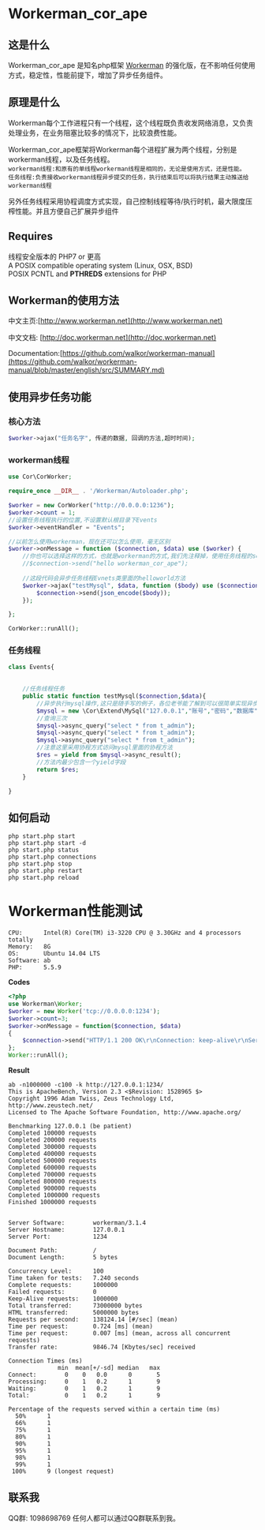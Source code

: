 # Workerman_cor_ape


## 这是什么
Workerman_cor_ape 是知名php框架 [Workerman](https://github.com/walkor/Workerman) 的强化版，在不影响任何使用方式，稳定性，性能前提下，增加了异步任务组件。
## 原理是什么
Workerman每个工作进程只有一个线程，这个线程既负责收发网络消息，又负责处理业务，在业务阻塞比较多的情况下，比较浪费性能。   
   
Workerman_cor_ape框架将Workerman每个进程扩展为两个线程，分别是workerman线程，以及任务线程。   
`workerman线程:和原有的单线程workerman线程是相同的，无论是使用方式，还是性能。`    
`任务线程:负责接收workerman线程异步提交的任务，执行结束后可以将执行结果主动推送给workerman线程`
   
   
另外任务线程采用协程调度方式实现，自己控制线程等待/执行时机，最大限度压榨性能。并且方便自己扩展异步组件
   

## Requires
线程安全版本的 PHP7 or 更高  
A POSIX compatible operating system (Linux, OSX, BSD)  
POSIX PCNTL and **PTHREDS** extensions for PHP  

## Workerman的使用方法

中文主页:[http://www.workerman.net](http://www.workerman.net)

中文文档: [http://doc.workerman.net](http://doc.workerman.net)

Documentation:[https://github.com/walkor/workerman-manual](https://github.com/walkor/workerman-manual/blob/master/english/src/SUMMARY.md)


## 使用异步任务功能

### 核心方法
```php
$worker->ajax("任务名字", 传递的数据, 回调的方法,超时时间);
```
### workerman线程
```php
use Cor\CorWorker;

require_once __DIR__ . '/Workerman/Autoloader.php';

$worker = new CorWorker("http://0.0.0.0:1236");
$worker->count = 1;
//设置任务线程执行的位置,不设置默认根目录下Events
$worker->eventHandler = "Events";

//以前怎么使用workerman，现在还可以怎么使用，毫无区别
$worker->onMessage = function ($connection, $data) use ($worker) {
    //你也可以选择这样的方式，也就是workerman的方式,我们先注释掉，使用任务线程的send方法返回数据
    //$connection->send("hello workerman_cor_ape");
    
    //这段代码会异步任务线程Evnets类里面的helloworld方法
    $worker->ajax("testMysql", $data, function ($body) use ($connection){
        $connection->send(json_encode($body));
    });

};

CorWorker::runAll();
```

### 任务线程
```php
class Events{
	

    //任务线程任务
    public static function testMysql($connection,$data){
        //异步执行mysql操作,这只是随手写的例子，各位老爷能了解到可以很简单实现异步mysql就好
        $mysql = new \Cor\Extend\MySql("127.0.0.1","账号","密码","数据库");
        //查询三次
        $mysql->async_query("select * from t_admin");
        $mysql->async_query("select * from t_admin");
        $mysql->async_query("select * from t_admin");
        //注意这里采用协程方式访问mysql里面的协程方法
        $res = yield from $mysql->async_result();
        //方法内最少包含一个yield字段
        return $res;
    }

}
```


## 如何启动
```php start.php start  ```  
```php start.php start -d  ```  
```php start.php status  ```   
```php start.php connections```  
```php start.php stop  ```  
```php start.php restart  ```  
```php start.php reload  ```  

# Workerman性能测试
```
CPU:      Intel(R) Core(TM) i3-3220 CPU @ 3.30GHz and 4 processors totally
Memory:   8G
OS:       Ubuntu 14.04 LTS
Software: ab
PHP:      5.5.9
```

**Codes**
```php
<?php
use Workerman\Worker;
$worker = new Worker('tcp://0.0.0.0:1234');
$worker->count=3;
$worker->onMessage = function($connection, $data)
{
    $connection->send("HTTP/1.1 200 OK\r\nConnection: keep-alive\r\nServer: workerman\r\nContent-Length: 5\r\n\r\nhello");
};
Worker::runAll();
```
**Result**

```shell
ab -n1000000 -c100 -k http://127.0.0.1:1234/
This is ApacheBench, Version 2.3 <$Revision: 1528965 $>
Copyright 1996 Adam Twiss, Zeus Technology Ltd, http://www.zeustech.net/
Licensed to The Apache Software Foundation, http://www.apache.org/

Benchmarking 127.0.0.1 (be patient)
Completed 100000 requests
Completed 200000 requests
Completed 300000 requests
Completed 400000 requests
Completed 500000 requests
Completed 600000 requests
Completed 700000 requests
Completed 800000 requests
Completed 900000 requests
Completed 1000000 requests
Finished 1000000 requests


Server Software:        workerman/3.1.4
Server Hostname:        127.0.0.1
Server Port:            1234

Document Path:          /
Document Length:        5 bytes

Concurrency Level:      100
Time taken for tests:   7.240 seconds
Complete requests:      1000000
Failed requests:        0
Keep-Alive requests:    1000000
Total transferred:      73000000 bytes
HTML transferred:       5000000 bytes
Requests per second:    138124.14 [#/sec] (mean)
Time per request:       0.724 [ms] (mean)
Time per request:       0.007 [ms] (mean, across all concurrent requests)
Transfer rate:          9846.74 [Kbytes/sec] received

Connection Times (ms)
              min  mean[+/-sd] median   max
Connect:        0    0   0.0      0       5
Processing:     0    1   0.2      1       9
Waiting:        0    1   0.2      1       9
Total:          0    1   0.2      1       9

Percentage of the requests served within a certain time (ms)
  50%      1
  66%      1
  75%      1
  80%      1
  90%      1
  95%      1
  98%      1
  99%      1
 100%      9 (longest request)

```

## 联系我

QQ群: 1098698769
任何人都可以通过QQ群联系到我。
